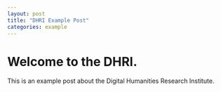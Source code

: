 ```yaml
---
layout: post
title: "DHRI Example Post"
categories: example
---
```


# Welcome to the DHRI.
This is an example post about the Digital Humanities Research Institute. 

